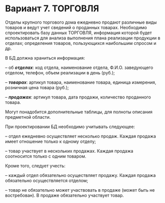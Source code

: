 # Вариант 7. ТОРГОВЛЯ

Отделы крупного торгового дома ежедневно продают различные виды товаров и ведут учет сведений о проданных товарах.
Необходимо спроектировать базу данных ТОРГОВЛЯ, информация которой будет использоваться для анализа выполнения плана реализации продукции в отделах; определения товаров, пользующихся наибольшим спросом и др.

В БД должна храниться информация:

– об ***отделах***: код отдела, наименование отдела, Ф.И.О. заведующего отделом, телефон, объем реализации в день (руб.);

– ***товарах***: артикул товара, наименование товара, единица измерения, розничная цена товара (руб.);

– ***продажах***: артикул товара, дата продажи, количество проданного товара.

Могут понадобится дополнительные таблицы, для полноты описания предметной области.

При проектировании БД необходимо учитывать следующее:

– отдел ежедневно осуществляет несколько продаж. Каждая продажа имеет отношение только к одному отделу;

– товар участвует в нескольких продажах. Каждая продажа соотносится только с одним товаром.

Кроме того, следует учесть:

– каждый отдел обязательно осуществляет продажу. Каждая продажа обязательно осуществляется отделом;

– товар не обязательно может участвовать в продаже (может быть не востребован). В продаже обязательно участвует товар.